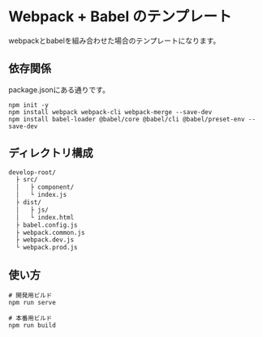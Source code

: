 # Webpack + Babel のテンプレート

webpackとbabelを組み合わせた場合のテンプレートになります。

## 依存関係

package.jsonにある通りです。

```terminal
npm init -y
npm install webpack webpack-cli webpack-merge --save-dev
npm install babel-loader @babel/core @babel/cli @babel/preset-env --save-dev
```

## ディレクトリ構成

```txt
develop-root/
  ├ src/
  │   ├ component/
  │   └ index.js 
  ├ dist/
  │   ├ js/
  │   └ index.html
  ├ babel.config.js
  ├ webpack.common.js
  ├ webpack.dev.js
  └ webpack.prod.js
```

## 使い方

```terminal
# 開発用ビルド
npm run serve

# 本番用ビルド
npm run build
```
